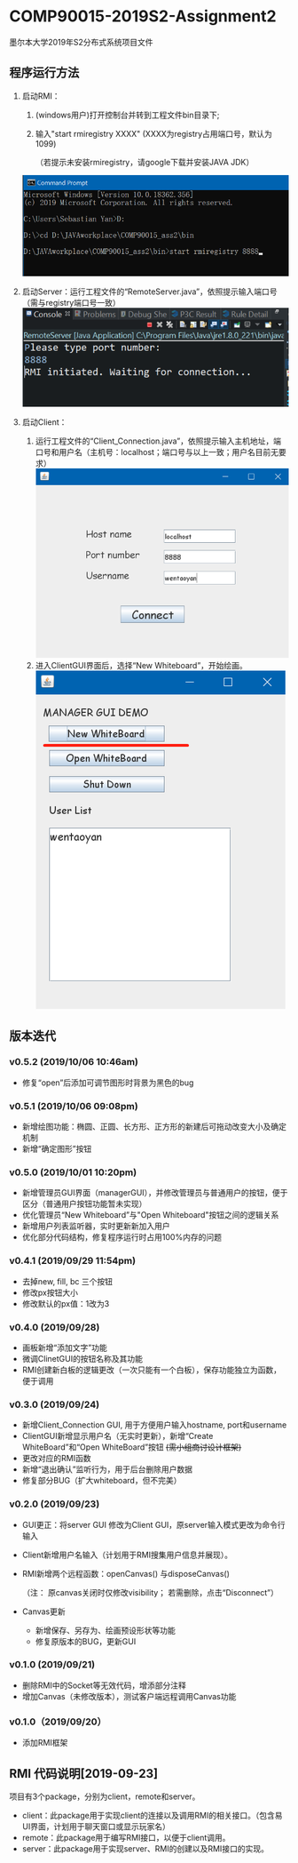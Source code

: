 # COMP90015-2019S2-Assignment2
 墨尔本大学2019年S2分布式系统项目文件

## 程序运行方法

1. 启动RMI：

   1. (windows用户)打开控制台并转到工程文件bin目录下;

   2. 输入"start rmiregistry XXXX" (XXXX为registry占用端口号，默认为1099)

      （若提示未安装rmiregistry，请google下载并安装JAVA JDK）

   ![RMI](README_IMG/RMI.png)

2. 启动Server：运行工程文件的“RemoteServer.java”，依照提示输入端口号（需与registry端口号一致）
   ![Server](README_IMG//server.png)
3. 启动Client：

   1. 运行工程文件的“Client_Connection.java”，依照提示输入主机地址，端口号和用户名（主机号：localhost；端口号与以上一致；用户名目前无要求）
   ![Client_Connection](README_IMG/ClientConnection.png)
   2. 进入ClientGUI界面后，选择“New Whiteboard”，开始绘画。
   ![ClientGUI](README_IMG/clientGUI.png)

## 版本迭代
### v0.5.2 (2019/10/06 10:46am)

- 修复“open”后添加可调节图形时背景为黑色的bug

### v0.5.1  (2019/10/06 09:08pm)

- 新增绘图功能：椭圆、正圆、长方形、正方形的新建后可拖动改变大小及确定机制
- 新增“确定图形”按钮

### v0.5.0  (2019/10/01 10:20pm)

- 新增管理员GUI界面（managerGUI），并修改管理员与普通用户的按钮，便于区分（普通用户按钮功能暂未实现）
- 优化管理员“New Whiteboard”与"Open Whiteboard"按钮之间的逻辑关系
- 新增用户列表监听器，实时更新新加入用户
- 优化部分代码结构，修复程序运行时占用100%内存的问题

### v0.4.1 (2019/09/29 11:54pm)

- 去掉new, fill, bc 三个按钮
- 修改px按钮大小
- 修改默认的px值：1改为3

### v0.4.0 (2019/09/28)

- 画板新增“添加文字”功能
- 微调ClinetGUI的按钮名称及其功能
- RMI创建新白板的逻辑更改（一次只能有一个白板），保存功能独立为函数，便于调用

### v0.3.0 (2019/09/24)

- 新增Client_Connection GUI, 用于方便用户输入hostname, port和username
- ClientGUI新增显示用户名（无实时更新），新增“Create WhiteBoard”和“Open WhiteBoard”按钮  ~~(需小组商讨设计框架)~~
- 更改对应的RMI函数
- 新增“退出确认”监听行为，用于后台删除用户数据
- 修复部分BUG（扩大whiteboard，但不完美）

### v0.2.0 (2019/09/23)

- GUI更正：将server GUI 修改为Client GUI，原server输入模式更改为命令行输入

- Client新增用户名输入（计划用于RMI搜集用户信息并展现）。

- RMI新增两个远程函数：openCanvas() 与disposeCanvas()

  （注： 原canvas关闭时仅修改visibility； 若需删除，点击“Disconnect”）

- Canvas更新

  - 新增保存、另存为、绘画预设形状等功能
  - 修复原版本的BUG，更新GUI

### v0.1.0 (2019/09/21)

- 删除RMI中的Socket等无效代码，增添部分注释
- 增加Canvas（未修改版本），测试客户端远程调用Canvas功能

### v0.1.0（2019/09/20）

 - 添加RMI框架

## RMI 代码说明[2019-09-23]

 项目有3个package，分别为client，remote和server。

- client：此package用于实现client的连接以及调用RMI的相关接口。（包含易UI界面，计划用于聊天窗口或显示玩家名）
- remote：此package用于编写RMI接口，以便于client调用。
- server：此package用于实现server、RMI的创建以及RMI接口的实现。
